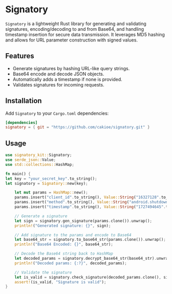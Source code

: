 # Signatory

`Signatory` is a lightweight Rust library for generating and validating signatures, encoding/decoding to and from Base64, and handling timestamp insertion for secure data transmission. It leverages MD5 hashing and allows for URL parameter construction with signed values.

## Features

- Generate signatures by hashing URL-like query strings.
- Base64 encode and decode JSON objects.
- Automatically adds a timestamp if none is provided.
- Validates signatures for incoming requests.

## Installation

Add `Signatory` to your `Cargo.toml` dependencies:

```toml
[dependencies]
signatory = { git = "https://github.com/cakioe/signatory.git" }
```

## Usage

```rust
use signatory_kit::Signatory;
use serde_json::Value;
use std::collections::HashMap;

fn main() {
let key = "your_secret_key".to_string();
let signatory = Signatory::new(key);

    let mut params = HashMap::new();
    params.insert("client_id".to_string(), Value::String("16327128".to_string()));
    params.insert("method".to_string(), Value::String("android.shutdown".to_string()));
    params.insert("timestamp".to_string(), Value::String("1727494645".to_string()));

    // Generate a signature
    let sign = signatory.gen_signature(params.clone()).unwrap();
    println!("Generated signature: {}", sign);

    // Add signature to the params and encode to Base64
    let base64_str = signatory.to_base64_str(params.clone()).unwrap();
    println!("Base64 Encoded: {}", base64_str);

    // Decode the Base64 string back to HashMap
    let decoded_params = signatory.decrypt_base64_str(base64_str).unwrap();
    println!("Decoded params: {:?}", decoded_params);

    // Validate the signature
    let is_valid = signatory.check_signature(decoded_params.clone(), sign.clone());
    assert!(is_valid, "Signature is valid");
}

```